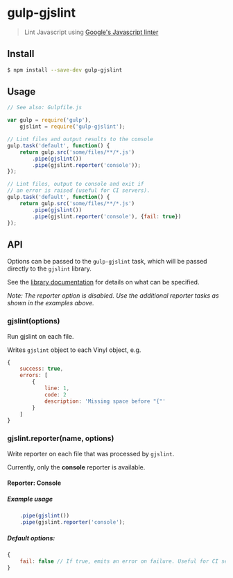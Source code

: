 # gulp-gjslint

> Lint Javascript using [Google's Javascript linter](https://developers.google.com/closure/utilities/)

## Install

```bash
$ npm install --save-dev gulp-gjslint
```

## Usage

```js
// See also: Gulpfile.js

var gulp = require('gulp'),
    gjslint = require('gulp-gjslint');

// Lint files and output results to the console
gulp.task('default', function() {
    return gulp.src('some/files/**/*.js')
        .pipe(gjslint())
        .pipe(gjslint.reporter('console'));
});

// Lint files, output to console and exit if
// an error is raised (useful for CI servers).
gulp.task('default', function() {
    return gulp.src('some/files/**/*.js')
        .pipe(gjslint())
        .pipe(gjslint.reporter('console'), {fail: true})
});
```

## API

Options can be passed to the `gulp-gjslint` task, which will be passed directly
to the `gjslint` library.

See the [library documentation](https://github.com/jmendiara/node-closure-linter-wrapper)
for details on what can be specified.

*Note: The reporter option is disabled. Use the additional reporter tasks as shown in the
examples above.*

### gjslint(options)

Run gjslint on each file.

Writes `gjslint` object to each Vinyl object, e.g.

```js
{
    success: true,
    errors: [
        {
            line: 1,
            code: 2
            description: 'Missing space before "{"'
        }
    ]
}
```

### gjslint.reporter(name, options)

Write reporter on each file that was processed by `gjslint`.

Currently, only the **console** reporter is available.

#### Reporter: Console

##### Example usage

```js
    .pipe(gjslint())
    .pipe(gjslint.reporter('console');
```

##### Default options:

```js
{
    fail: false // If true, emits an error on failure. Useful for CI servers.
}
```
